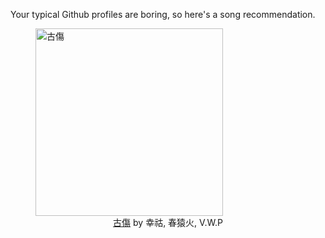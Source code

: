 Your typical Github profiles are boring, so here's a song recommendation.
<figure><img width="300" height="300" src="https://i.scdn.co/image/ab67616d0000b2732bec478160511b07c3e66be5" alt="古傷" /><figcaption align="center"><a href="https://open.spotify.com/track/5tpqd0yLeTsRSlYrPMcheM" target="_blank">古傷</a> by 幸祜, 春猿火, V.W.P</figcaption></figure>
